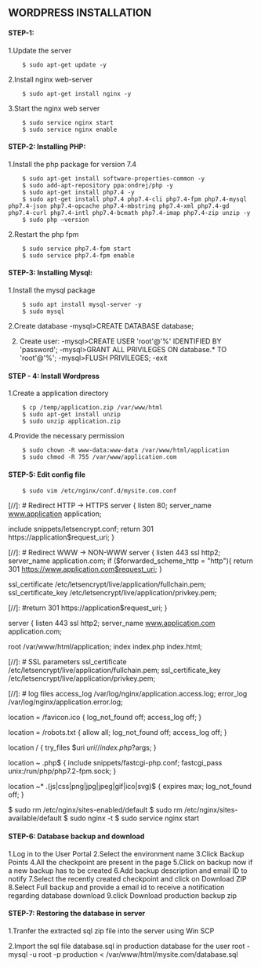 ## WORDPRESS INSTALLATION

#### STEP-1:
1.Update the server 
```
	$ sudo apt-get update -y
```
2.Install nginx web-server
```	
	$ sudo apt-get install nginx -y
```
3.Start the nginx web server
```	
	$ sudo service nginx start
	$ sudo service nginx enable
```
#### STEP-2: Installing PHP:

1.Install the php package for version 7.4
```
	$ sudo apt-get install software-properties-common -y
	$ sudo add-apt-repository ppa:ondrej/php -y
	$ sudo apt-get install php7.4 -y
	$ sudo apt-get install php7.4 php7.4-cli php7.4-fpm php7.4-mysql php7.4-json php7.4-opcache php7.4-mbstring php7.4-xml php7.4-gd php7.4-curl php7.4-intl php7.4-bcmath php7.4-imap php7.4-zip unzip -y 
	$ sudo php –version
```
2.Restart the php fpm
```
	$ sudo service php7.4-fpm start
	$ sudo service php7.4-fpm enable
```
#### STEP-3: Installing Mysql:

1.Install the mysql package
```
	$ sudo apt install mysql-server -y
	$ sudo mysql
```
2.Create database
	-mysql>CREATE DATABASE database;

2. Create user:
	-mysql>CREATE USER 'root'@'%' IDENTIFIED BY 'password';
	-mysql>GRANT ALL PRIVILEGES ON database.* TO 'root'@'%';
	-mysql>FLUSH PRIVILEGES;
	-exit

#### STEP - 4: Install Wordpress

1.Create a application directory
```
	$ cp /temp/application.zip /var/www/html
	$ sudo apt-get install unzip
	$ sudo unzip application.zip
```
4.Provide the necessary permission
```
	$ sudo chown -R www-data:www-data /var/www/html/application
	$ sudo chmod -R 755 /var/www/application.com
```
#### STEP-5: Edit config file
```	
	$ sudo vim /etc/nginx/conf.d/mysite.com.conf
```
[//]: # Redirect HTTP -> HTTPS
server {
listen 80;
server_name www.application application;

include snippets/letsencrypt.conf;
return 301 https://application$request_uri;
}

[//]: # Redirect WWW -> NON-WWW
server {
listen 443 ssl http2;
server_name application.com;
	if ($forwarded_scheme_http = "http"){
        return 301 https://www.application.com$request_uri;
	}


ssl_certificate /etc/letsencrypt/live/application/fullchain.pem;
ssl_certificate_key /etc/letsencrypt/live/application/privkey.pem;

[//]: #return 301 https://application$request_uri;
}

server {
listen 443 ssl http2;
server_name www.application.com application.com;

root /var/www/html/application;
index index.php index.html;

[//]: # SSL parameters
ssl_certificate /etc/letsencrypt/live/application/fullchain.pem;
ssl_certificate_key /etc/letsencrypt/live/application/privkey.pem;

[//]: # log files
access_log /var/log/nginx/application.access.log;
error_log /var/log/nginx/application.error.log;

location = /favicon.ico {
log_not_found off;
access_log off;
}

location = /robots.txt {
allow all;
log_not_found off;
access_log off;
}

location / {
try_files $uri $uri/ /index.php?$args;
}

location ~ \.php$ {
include snippets/fastcgi-php.conf;
fastcgi_pass unix:/run/php/php7.2-fpm.sock;
}

location ~* \.(js|css|png|jpg|jpeg|gif|ico|svg)$ {
expires max;
log_not_found off;
}

$ sudo rm /etc/nginx/sites-enabled/default
$ sudo rm /etc/nginx/sites-available/default
$ sudo nginx -t
$ sudo service nginx start

#### STEP-6: Database backup and download

1.Log in to the User Portal
2.Select the environment name
3.Click Backup Points
4.All the checkpoint are present in the page
5.Click on backup now if a new backup has to be created 
6.Add backup description and email ID to notify
7.Select the recently created checkpoint and click on Download ZIP
8.Select Full backup and provide a email id to receive a notification regarding database download
9.click Download production backup zip

#### STEP-7: Restoring the database in server

1.Tranfer the extracted sql zip file into the server using Win SCP 

2.Import the sql file database.sql in production database for the user root 
	-mysql -u root -p production < /var/www/html/mysite.com/database.sql
